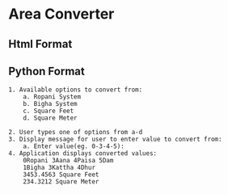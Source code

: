 # Area Converter

## Html Format

## Python Format
    1. Available options to convert from:
        a. Ropani System
        b. Bigha System
        c. Square Feet
        d. Square Meter

    2. User types one of options from a-d
    3. Display message for user to enter value to convert from:
        a. Enter value(eg. 0-3-4-5):
    4. Application displays converted values:
        0Ropani 3Aana 4Paisa 5Dam
        1Bigha 3Kattha 4Dhur
        3453.4563 Square Feet
        234.3212 Square Meter

    